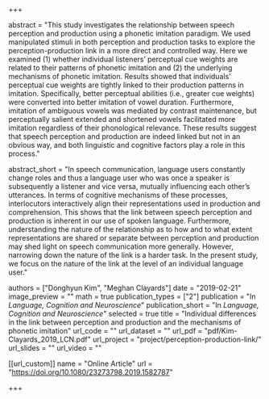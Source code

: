 +++

abstract = "This study investigates the relationship between speech perception and production using a phonetic imitation paradigm. We used manipulated stimuli in both perception and production tasks to explore the perception-production link in a more direct and controlled way. Here we examined (1) whether individual listeners’ perceptual cue weights are related to their patterns of phonetic imitation and (2) the underlying mechanisms of phonetic imitation. Results showed that individuals’ perceptual cue weights are tightly linked to their production patterns in imitation. Specifically, better perceptual abilities (i.e., greater cue weights) were converted into better imitation of vowel duration. Furthermore, imitation of ambiguous vowels was mediated by contrast maintenance, but perceptually salient extended and shortened vowels facilitated more imitation regardless of their phonological relevance. These results suggest that speech perception and production are indeed linked but not in an obvious way, and both linguistic and cognitive factors play a role in this process."

abstract_short = "In speech communication, language users constantly change roles and thus a language user who was once a speaker is subsequently a listener and vice versa, mutually influencing each other’s utterances. In terms of cognitive mechanisms of these processes, interlocutors interactively align their representations used in production and comprehension. This shows that the link between speech perception and production is inherent in our use of spoken language. Furthermore, understanding the nature of the relationship as to how and to what extent representations are shared or separate between perception and production may shed light on speech communication more generally. However, narrowing down the nature of the link is a harder task. In the present study, we focus on the nature of the link at the level of an individual language user."

authors = ["Donghyun Kim", "Meghan Clayards"]
date = "2019-02-21"
image_preview = ""
math = true
publication_types = ["2"]
publication = "In *Language, Cognition and Neuroscience*"
publication_short = "In *Language, Cognition and Neuroscience*"
selected = true
title = "Individual differences in the link between perception and production and the mechanisms of phonetic imitation"
url_code = ""
url_dataset = ""
url_pdf = "pdf/Kim-Clayards_2019_LCN.pdf"
url_project = "project/perception-production-link/"
url_slides = ""
url_video = ""

[[url_custom]]
name = "Online Article"
url = "https://doi.org/10.1080/23273798.2019.1582787"

+++
